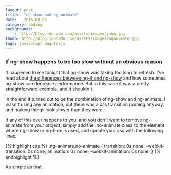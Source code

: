 ```yaml
---
layout: post
title:  "ng-show and ng-animate"
date:   2016-08-08 
category: coding
backgrounds:
    - http://blog.jdonado.com/assets/images/jsbg.jpg
thumb: http://blog.jdonado.com/assets/images/nganimate.jpg
tags: javascript angularjs
---
```


### If ng-show happens to be too slow without an obvious reason

It happened to me tonight that ng-show was taking too long to refresh. I've read about [the differences between ng-if and ng-show](http://stackoverflow.com/questions/19177732/what-is-the-difference-between-ng-if-and-ng-show-ng-hide) and how sometimes ng-show can decrease performance. But in this case it was a pretty straightforward example, and it shouldn't.

In the end it turned out to be the combination of ng-show and ng-animate. I wasn't using any animation, but there was a css transition running anyway, and making things look slower than they were.

If any of this ever happens to you, and you don't want to remove ng-animate from your project, simply add the .no-animate class to the element where ng-show or ng-hide is used, and update your css with the following lines.

        
{% highlight css %}
.ng-animate.no-animate {
  transition: 0s none;
  -webkit-transition: 0s none;
  animation: 0s none;
  -webkit-animation: 0s none;
}
{% endhighlight %}
        
    
As simple as that.
